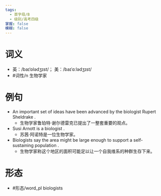 ```yaml
---
tags:
  - 首字母/B
  - 级别/高考四级
掌握: false
模糊: false
---
```

# 词义
- 英：/baɪˈɒlədʒɪst/； 美：/baɪˈɑːlədʒɪst/
- #词性/n  生物学家
# 例句
- An important set of ideas have been advanced by the biologist Rupert Sheldrake .
	- 生物学家鲁珀特·谢尔德雷克已提出了一整套重要的观点。
- Susi Arnott is a biologist .
	- 苏茜·阿诺特是一位生物学家。
- Biologists say the area might be large enough to support a self-sustaining population .
	- 生物学家称这个地区的面积可能足以让一个自我维系的种群生存下来。
# 形态
- #形态/word_pl biologists
